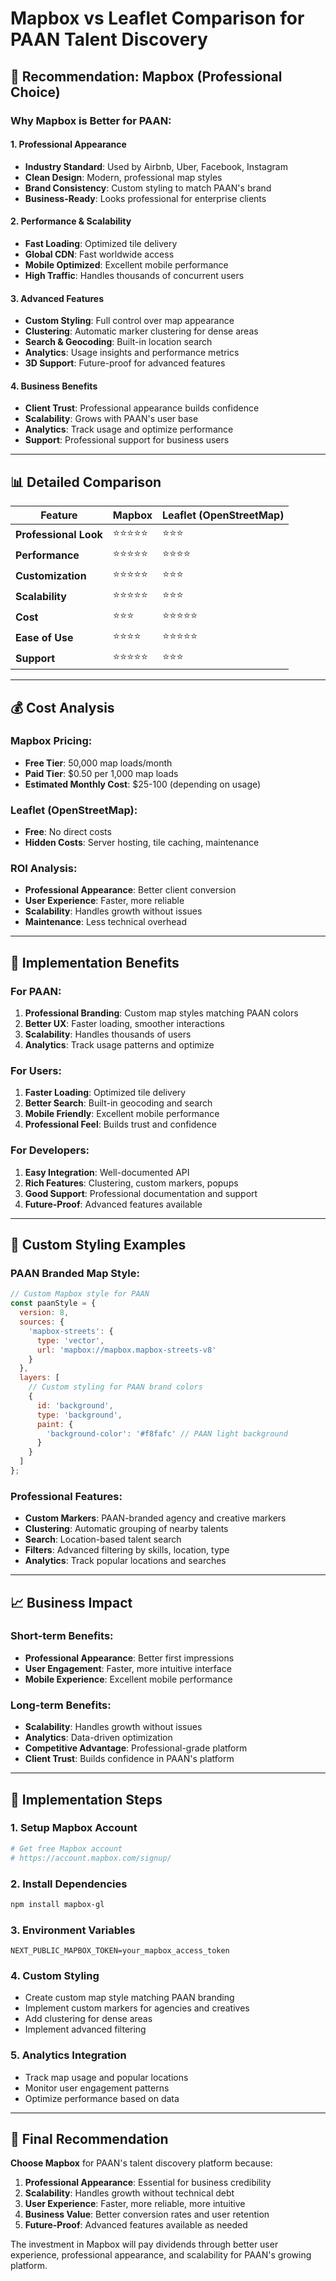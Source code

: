 # Mapbox vs Leaflet Comparison for PAAN Talent Discovery

## 🎯 Recommendation: **Mapbox** (Professional Choice)

### **Why Mapbox is Better for PAAN:**

#### **1. Professional Appearance**
- **Industry Standard**: Used by Airbnb, Uber, Facebook, Instagram
- **Clean Design**: Modern, professional map styles
- **Brand Consistency**: Custom styling to match PAAN's brand
- **Business-Ready**: Looks professional for enterprise clients

#### **2. Performance & Scalability**
- **Fast Loading**: Optimized tile delivery
- **Global CDN**: Fast worldwide access
- **Mobile Optimized**: Excellent mobile performance
- **High Traffic**: Handles thousands of concurrent users

#### **3. Advanced Features**
- **Custom Styling**: Full control over map appearance
- **Clustering**: Automatic marker clustering for dense areas
- **Search & Geocoding**: Built-in location search
- **Analytics**: Usage insights and performance metrics
- **3D Support**: Future-proof for advanced features

#### **4. Business Benefits**
- **Client Trust**: Professional appearance builds confidence
- **Scalability**: Grows with PAAN's user base
- **Analytics**: Track usage and optimize performance
- **Support**: Professional support for business users

---

## 📊 Detailed Comparison

| Feature | Mapbox | Leaflet (OpenStreetMap) |
|---------|--------|-------------------------|
| **Professional Look** | ⭐⭐⭐⭐⭐ | ⭐⭐⭐ |
| **Performance** | ⭐⭐⭐⭐⭐ | ⭐⭐⭐⭐ |
| **Customization** | ⭐⭐⭐⭐⭐ | ⭐⭐⭐ |
| **Scalability** | ⭐⭐⭐⭐⭐ | ⭐⭐⭐ |
| **Cost** | ⭐⭐⭐ | ⭐⭐⭐⭐⭐ |
| **Ease of Use** | ⭐⭐⭐⭐ | ⭐⭐⭐⭐⭐ |
| **Support** | ⭐⭐⭐⭐⭐ | ⭐⭐⭐ |

---

## 💰 Cost Analysis

### **Mapbox Pricing:**
- **Free Tier**: 50,000 map loads/month
- **Paid Tier**: $0.50 per 1,000 map loads
- **Estimated Monthly Cost**: $25-100 (depending on usage)

### **Leaflet (OpenStreetMap):**
- **Free**: No direct costs
- **Hidden Costs**: Server hosting, tile caching, maintenance

### **ROI Analysis:**
- **Professional Appearance**: Better client conversion
- **User Experience**: Faster, more reliable
- **Scalability**: Handles growth without issues
- **Maintenance**: Less technical overhead

---

## 🚀 Implementation Benefits

### **For PAAN:**
1. **Professional Branding**: Custom map styles matching PAAN colors
2. **Better UX**: Faster loading, smoother interactions
3. **Scalability**: Handles thousands of users
4. **Analytics**: Track usage patterns and optimize

### **For Users:**
1. **Faster Loading**: Optimized tile delivery
2. **Better Search**: Built-in geocoding and search
3. **Mobile Friendly**: Excellent mobile performance
4. **Professional Feel**: Builds trust and confidence

### **For Developers:**
1. **Easy Integration**: Well-documented API
2. **Rich Features**: Clustering, custom markers, popups
3. **Good Support**: Professional documentation and support
4. **Future-Proof**: Advanced features available

---

## 🎨 Custom Styling Examples

### **PAAN Branded Map Style:**
```javascript
// Custom Mapbox style for PAAN
const paanStyle = {
  version: 8,
  sources: {
    'mapbox-streets': {
      type: 'vector',
      url: 'mapbox://mapbox.mapbox-streets-v8'
    }
  },
  layers: [
    // Custom styling for PAAN brand colors
    {
      id: 'background',
      type: 'background',
      paint: {
        'background-color': '#f8fafc' // PAAN light background
      }
    }
  ]
};
```

### **Professional Features:**
- **Custom Markers**: PAAN-branded agency and creative markers
- **Clustering**: Automatic grouping of nearby talents
- **Search**: Location-based talent search
- **Filters**: Advanced filtering by skills, location, type
- **Analytics**: Track popular locations and searches

---

## 📈 Business Impact

### **Short-term Benefits:**
- **Professional Appearance**: Better first impressions
- **User Engagement**: Faster, more intuitive interface
- **Mobile Experience**: Excellent mobile performance

### **Long-term Benefits:**
- **Scalability**: Handles growth without issues
- **Analytics**: Data-driven optimization
- **Competitive Advantage**: Professional-grade platform
- **Client Trust**: Builds confidence in PAAN's platform

---

## 🔧 Implementation Steps

### **1. Setup Mapbox Account**
```bash
# Get free Mapbox account
# https://account.mapbox.com/signup/
```

### **2. Install Dependencies**
```bash
npm install mapbox-gl
```

### **3. Environment Variables**
```env
NEXT_PUBLIC_MAPBOX_TOKEN=your_mapbox_access_token
```

### **4. Custom Styling**
- Create custom map style matching PAAN branding
- Implement custom markers for agencies and creatives
- Add clustering for dense areas
- Implement advanced filtering

### **5. Analytics Integration**
- Track map usage and popular locations
- Monitor user engagement patterns
- Optimize performance based on data

---

## 🎯 Final Recommendation

**Choose Mapbox** for PAAN's talent discovery platform because:

1. **Professional Appearance**: Essential for business credibility
2. **Scalability**: Handles growth without technical debt
3. **User Experience**: Faster, more reliable, more intuitive
4. **Business Value**: Better conversion rates and user retention
5. **Future-Proof**: Advanced features available as needed

The investment in Mapbox will pay dividends through better user experience, professional appearance, and scalability for PAAN's growing platform.













